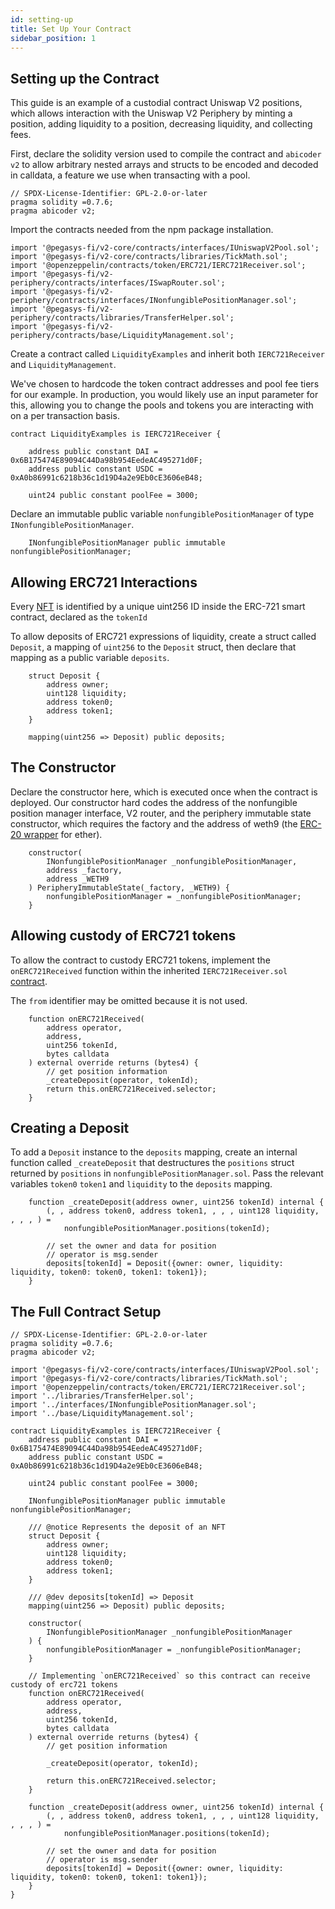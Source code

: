 ```yaml
---
id: setting-up
title: Set Up Your Contract
sidebar_position: 1
---
```


## Setting up the Contract

This guide is an example of a custodial contract Uniswap V2 positions, which allows interaction with the Uniswap V2 Periphery by minting a position, adding liquidity to a position, decreasing liquidity, and collecting fees.

First, declare the solidity version used to compile the contract and `abicoder v2` to allow arbitrary nested arrays and structs to be encoded and decoded in calldata, a feature we use when transacting with a pool.

```solidity
// SPDX-License-Identifier: GPL-2.0-or-later
pragma solidity =0.7.6;
pragma abicoder v2;
```

Import the contracts needed from the npm package installation.

```solidity
import '@pegasys-fi/v2-core/contracts/interfaces/IUniswapV2Pool.sol';
import '@pegasys-fi/v2-core/contracts/libraries/TickMath.sol';
import '@openzeppelin/contracts/token/ERC721/IERC721Receiver.sol';
import '@pegasys-fi/v2-periphery/contracts/interfaces/ISwapRouter.sol';
import '@pegasys-fi/v2-periphery/contracts/interfaces/INonfungiblePositionManager.sol';
import '@pegasys-fi/v2-periphery/contracts/libraries/TransferHelper.sol';
import '@pegasys-fi/v2-periphery/contracts/base/LiquidityManagement.sol';
```

Create a contract called `LiquidityExamples` and inherit both `IERC721Receiver` and `LiquidityManagement`.

We've chosen to hardcode the token contract addresses and pool fee tiers for our example. In production, you would likely use an input parameter for this, allowing you to change the pools and tokens you are interacting with on a per transaction basis.

```solidity
contract LiquidityExamples is IERC721Receiver {

    address public constant DAI = 0x6B175474E89094C44Da98b954EedeAC495271d0F;
    address public constant USDC = 0xA0b86991c6218b36c1d19D4a2e9Eb0cE3606eB48;

    uint24 public constant poolFee = 3000;
```

Declare an immutable public variable `nonfungiblePositionManager` of type `INonfungiblePositionManager`.

```solidity
    INonfungiblePositionManager public immutable nonfungiblePositionManager;
```

## Allowing ERC721 Interactions

Every [NFT](https://ethereum.org/en/nft/) is identified by a unique uint256 ID inside the ERC-721 smart contract, declared as the `tokenId`

To allow deposits of ERC721 expressions of liquidity, create a struct called `Deposit`, a mapping of `uint256` to the `Deposit` struct, then declare that mapping as a public variable `deposits`.

```solidity
    struct Deposit {
        address owner;
        uint128 liquidity;
        address token0;
        address token1;
    }

    mapping(uint256 => Deposit) public deposits;
```

## The Constructor

Declare the constructor here, which is executed once when the contract is deployed. Our constructor hard codes the address of the nonfungible position manager interface, V2 router, and the periphery immutable state constructor, which requires the factory and the address of weth9 (the [ERC-20 wrapper](https://weth.io/) for ether).

```solidity
    constructor(
        INonfungiblePositionManager _nonfungiblePositionManager,
        address _factory,
        address _WETH9
    ) PeripheryImmutableState(_factory, _WETH9) {
        nonfungiblePositionManager = _nonfungiblePositionManager;
    }
```

## Allowing custody of ERC721 tokens

To allow the contract to custody ERC721 tokens, implement the `onERC721Received` function within the inherited `IERC721Receiver.sol` [contract](https://github.com/OpenZeppelin/openzeppelin-contracts/blob/master/contracts/token/ERC721/IERC721Receiver.sol).

The `from` identifier may be omitted because it is not used.

```solidity
    function onERC721Received(
        address operator,
        address,
        uint256 tokenId,
        bytes calldata
    ) external override returns (bytes4) {
        // get position information
        _createDeposit(operator, tokenId);
        return this.onERC721Received.selector;
    }
```

## Creating a Deposit

To add a `Deposit` instance to the `deposits` mapping, create an internal function called `_createDeposit` that destructures the `positions` struct returned by `positions` in `nonfungiblePositionManager.sol`. Pass the relevant variables `token0` `token1` and `liquidity` to the `deposits` mapping.

```solidity
    function _createDeposit(address owner, uint256 tokenId) internal {
        (, , address token0, address token1, , , , uint128 liquidity, , , , ) =
            nonfungiblePositionManager.positions(tokenId);

        // set the owner and data for position
        // operator is msg.sender
        deposits[tokenId] = Deposit({owner: owner, liquidity: liquidity, token0: token0, token1: token1});
    }

```

## The Full Contract Setup

```solidity
// SPDX-License-Identifier: GPL-2.0-or-later
pragma solidity =0.7.6;
pragma abicoder v2;

import '@pegasys-fi/v2-core/contracts/interfaces/IUniswapV2Pool.sol';
import '@pegasys-fi/v2-core/contracts/libraries/TickMath.sol';
import '@openzeppelin/contracts/token/ERC721/IERC721Receiver.sol';
import '../libraries/TransferHelper.sol';
import '../interfaces/INonfungiblePositionManager.sol';
import '../base/LiquidityManagement.sol';

contract LiquidityExamples is IERC721Receiver {
    address public constant DAI = 0x6B175474E89094C44Da98b954EedeAC495271d0F;
    address public constant USDC = 0xA0b86991c6218b36c1d19D4a2e9Eb0cE3606eB48;

    uint24 public constant poolFee = 3000;

    INonfungiblePositionManager public immutable nonfungiblePositionManager;

    /// @notice Represents the deposit of an NFT
    struct Deposit {
        address owner;
        uint128 liquidity;
        address token0;
        address token1;
    }

    /// @dev deposits[tokenId] => Deposit
    mapping(uint256 => Deposit) public deposits;

    constructor(
        INonfungiblePositionManager _nonfungiblePositionManager
    ) {
        nonfungiblePositionManager = _nonfungiblePositionManager;
    }

    // Implementing `onERC721Received` so this contract can receive custody of erc721 tokens
    function onERC721Received(
        address operator,
        address,
        uint256 tokenId,
        bytes calldata
    ) external override returns (bytes4) {
        // get position information

        _createDeposit(operator, tokenId);

        return this.onERC721Received.selector;
    }

    function _createDeposit(address owner, uint256 tokenId) internal {
        (, , address token0, address token1, , , , uint128 liquidity, , , , ) =
            nonfungiblePositionManager.positions(tokenId);

        // set the owner and data for position
        // operator is msg.sender
        deposits[tokenId] = Deposit({owner: owner, liquidity: liquidity, token0: token0, token1: token1});
    }
}
```
